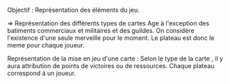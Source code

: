Objectif : Représentation des éléments du jeu.

=> Représentation des différents types de cartes Age à l'exception des batiments commerciaux et militaires et des guildes.
On considère l'existence d'une seule merveille pour le moment. Le plateau est donc le meme pour chaque joueur.

Représentation  de la mise en jeu d'une carte : Selon le type de la carte , il  y aura attribution de points de victoires ou de ressources.
Chaque plateau correspond à un joueur.



   
